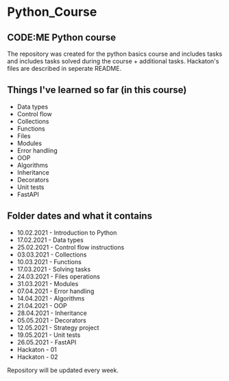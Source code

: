 # Python_Course
## CODE:ME Python course

The repository was created for the python basics course and includes tasks and includes tasks solved during the course + additional tasks.
Hackaton's files are described in seperate README.

## Things I've learned so far (in this course)

- Data types
- Control flow
- Collections
- Functions
- Files
- Modules
- Error handling
- OOP
- Algorithms
- Inheritance
- Decorators
- Unit tests
- FastAPI

## Folder dates and what it contains

- 10.02.2021 - Introduction to Python
- 17.02.2021 - Data types
- 25.02.2021 - Control flow instructions
- 03.03.2021 - Collections
- 10.03.2021 - Functions
- 17.03.2021 - Solving tasks
- 24.03.2021 - Files operations
- 31.03.2021 - Modules
- 07.04.2021 - Error handling
- 14.04.2021 - Algorithms
- 21.04.2021 - OOP
- 28.04.2021 - Inheritance
- 05.05.2021 - Decorators
- 12.05.2021 - Strategy project
- 19.05.2021 - Unit tests  
- 26.05.2021 - FastAPI
- Hackaton - 01
- Hackaton - 02

Repository will be updated every week.
